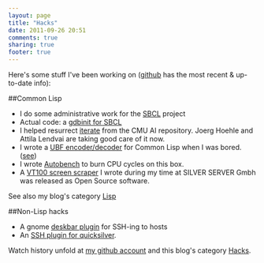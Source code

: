 ```yaml
---
layout: page
title: "Hacks"
date: 2011-09-26 20:51
comments: true
sharing: true
footer: true
---
```

Here's some stuff I've been working on ([github](http://github.com/antifuchs) has the most recent & up-to-date info):

##Common Lisp

* I do some administrative work for the [SBCL](/SBCL.html) project
 * Actual code: a [gdbinit for SBCL](/lisp/sbcl/gdbinit)
* I helped resurrect [iterate](http://common-lisp.net/project/iterate/) from the CMU AI repository. Joerg Hoehle and Attila Lendvai are taking good care of it now.
* I wrote a [UBF encoder/decoder](http://common-lisp.net/project/ubf) for Common Lisp when I was bored. ([see](http://www.sics.se/~joe/ubf/site/home.html))
* I wrote [Autobench](/archives/2006/01/sbcl_autobenching_aka_boinkmar.html) to burn CPU cycles on this box.
* A [VT100 screen scraper](screen-scraper.html) I wrote during my time at SILVER SERVER Gmbh was released as Open Source software.

See also my blog's category [Lisp](/archives/lisp/)

##Non-Lisp hacks

* A gnome [deskbar plugin](/archives/2006/04/a_ssh_plugin_for_deskbarapplet.html) for SSH-ing to hosts
* An [SSH plugin for quicksilver](/archives/2006/11/more_quicksilverification.html).

Watch history unfold at [my github account](http://github.com/antifuchs) and this blog's category [Hacks](/archives/hacks/). 

